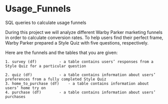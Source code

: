 # Usage_Funnels
SQL queries to calculate usage funnels

During this project we will analyze different Warby Parker marketing funnels in order to calculate conversion rates.
To help users find their perfect frame, Warby Parker prepared a Style Quiz with five questions, respectively.

Here are the funnels and the tables that you are given:

	1. survey (df)			- a table contains users’ responses from a Style Quiz for a particular question

	2. quiz (df) 			- a table contains information about users’ preferences from a fully completed Style Quiz
	3. home_to_purchase (df) 	- a table contains information about users’ home try on
	4. purchase (df)		- a table contains information about users’ purchases
